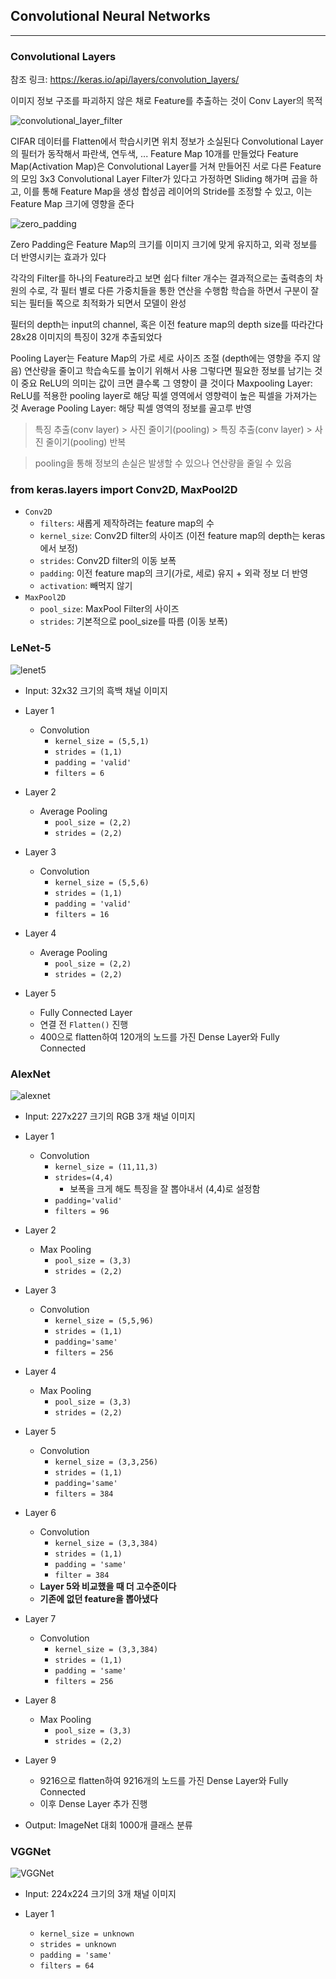 ## Convolutional Neural Networks

---

### Convolutional Layers

참조 링크: https://keras.io/api/layers/convolution_layers/

이미지 정보 구조를 파괴하지 않은 채로 Feature를 추출하는 것이 Conv Layer의 목적

![convolutional_layer_filter](https://github.com/zacinthepark/TIL/assets/86648892/0bb49d3d-ec52-4405-8660-38da6c4fac97)

CIFAR 데이터를 Flatten에서 학습시키면 위치 정보가 소실된다
Convolutional Layer의 필터가 동작해서 파란색, 연두색, ... Feature Map 10개를 만들었다
Feature Map(Activation Map)은 Convolutional Layer를 거쳐 만들어진 서로 다른 Feature의 모임
3x3 Convolutional Layer Filter가 있다고 가정하면 Sliding 해가며 곱을 하고, 이를 통해 Feature Map을 생성
합성곱 레이어의 Stride를 조정할 수 있고, 이는 Feature Map 크기에 영향을 준다

![zero_padding](https://github.com/zacinthepark/TIL/assets/86648892/704eef58-0725-4249-9b94-4ac33ba3643d)

Zero Padding은 Feature Map의 크기를 이미지 크기에 맞게 유지하고, 외곽 정보를 더 반영시키는 효과가 있다

각각의 Filter를 하나의 Feature라고 보면 쉽다
filter 개수는 결과적으로는 출력층의 차원의 수로, 각 필터 별로 다른 가중치들을 통한 연산을 수행함
학습을 하면서 구분이 잘 되는 필터들 쪽으로 최적화가 되면서 모델이 완성

필터의 depth는 input의 channel, 혹은 이전 feature map의 depth size를 따라간다
28x28 이미지의 특징이 32개 추출되었다

Pooling Layer는 Feature Map의 가로 세로 사이즈 조절 (depth에는 영향을 주지 않음)
연산량을 줄이고 학습속도를 높이기 위해서 사용
그렇다면 필요한 정보를 남기는 것이 중요
ReLU의 의미는 값이 크면 클수록 그 영향이 클 것이다
Maxpooling Layer: ReLU를 적용한 pooling layer로 해당 픽셀 영역에서 영향력이 높은 픽셀을 가져가는 것
Average Pooling Layer: 해당 픽셀 영역의 정보를 골고루 반영

> 특징 추출(conv layer) > 사진 줄이기(pooling) > 특징 추출(conv layer) > 사진 줄이기(pooling) 반복

> pooling을 통해 정보의 손실은 발생할 수 있으나 연산량을 줄일 수 있음

### from keras.layers import Conv2D, MaxPool2D

- `Conv2D`
    - `filters`: 새롭게 제작하려는 feature map의 수
    - `kernel_size`: Conv2D filter의 사이즈 (이전 feature map의 depth는 keras에서 보정)
    - `strides`: Conv2D filter의 이동 보폭
    - `padding`: 이전 feature map의 크기(가로, 세로) 유지 + 외곽 정보 더 반영
    - `activation`: 빼먹지 않기
- `MaxPool2D`
    - `pool_size`: MaxPool Filter의 사이즈
    - `strides`: 기본적으로 pool_size를 따름 (이동 보폭)

### LeNet-5

![lenet5](https://github.com/zacinthepark/TIL/assets/86648892/c12da7b9-b47c-492c-b1b5-b684d3814377)

- Input: 32x32 크기의 흑백 채널 이미지

- Layer 1
    - Convolution
        - `kernel_size = (5,5,1)`
        - `strides = (1,1)`
        - `padding = 'valid'`
        - `filters = 6`
- Layer 2
    - Average Pooling
        - `pool_size = (2,2)`
        - `strides = (2,2)`
- Layer 3
    - Convolution
        - `kernel_size = (5,5,6)`
        - `strides = (1,1)`
        - `padding = 'valid'`
        - `filters = 16`
- Layer 4
    - Average Pooling
        - `pool_size = (2,2)`
        - `strides = (2,2)`

- Layer 5
    - Fully Connected Layer
    - 연결 전 `Flatten()` 진행
    - 400으로 flatten하여 120개의 노드를 가진 Dense Layer와 Fully Connected

### AlexNet

![alexnet](https://github.com/zacinthepark/TIL/assets/86648892/69a4a269-13c7-4b69-93f6-e24401c794b2)

- Input: 227x227 크기의 RGB 3개 채널 이미지

- Layer 1
    - Convolution
        - `kernel_size = (11,11,3)`
        - `strides=(4,4)`
            - 보폭을 크게 해도 특징을 잘 뽑아내서 (4,4)로 설정함
        - `padding='valid'`
        - `filters = 96`
- Layer 2
    - Max Pooling
        - `pool_size = (3,3)`
        - `strides = (2,2)`
- Layer 3
    - Convolution
        - `kernel_size = (5,5,96)`
        - `strides = (1,1)`
        - `padding='same'`
        - `filters = 256`
- Layer 4
    - Max Pooling
        - `pool_size = (3,3)`
        - `strides = (2,2)`
- Layer 5
    - Convolution
        - `kernel_size = (3,3,256)`
        - `strides = (1,1)`
        - `padding='same'`
        - `filters = 384`
- Layer 6
    - Convolution
        - `kernel_size = (3,3,384)`
        - `strides = (1,1)`
        - `padding = 'same'`
        - `filter = 384`
    - **Layer 5와 비교했을 때 더 고수준이다**
    - **기존에 없던 feature을 뽑아냈다**
- Layer 7
    - Convolution
        - `kernel_size = (3,3,384)`
        - `strides = (1,1)`
        - `padding = 'same'`
        - `filters = 256`
- Layer 8
    - Max Pooling
        - `pool_size = (3,3)`
        - `strides = (2,2)`

- Layer 9
    - 9216으로 flatten하여 9216개의 노드를 가진 Dense Layer와 Fully Connected
    - 이후 Dense Layer 추가 진행

- Output: ImageNet 대회 1000개 클래스 분류

### VGGNet

![VGGNet](https://github.com/zacinthepark/TIL/assets/86648892/7e358552-ba4e-4230-9666-e1bd292be81c)

- Input: 224x224 크기의 3개 채널 이미지

- Layer 1
    - `kernel_size = unknown`
    - `strides = unknown`
    - `padding = 'same'`
    - `filters = 64`
